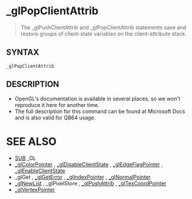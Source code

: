 # _glPopClientAttrib
> The _glPushClientAttrib and _glPopClientAttrib statements save and restore groups of client-state variables on the client-attribute stack.

## SYNTAX
`_glPopClientAttrib`

## DESCRIPTION
* OpenGL's documentation is available in several places, so we won't reproduce it here for another time.
* The full description for this command can be found at Microsoft Docs and is also valid for QB64 usage.


# SEE ALSO
* [SUB](SUB.md) _GL
* [_glColorPointer](_glColorPointer.md) , [_glDisableClientState](_glDisableClientState.md) , [_glEdgeFlagPointer](_glEdgeFlagPointer.md) , [_glEnableClientState](_glEnableClientState.md)
* _glGet , [_glGetError](_glGetError.md) , [_glIndexPointer](_glIndexPointer.md) , [_glNormalPointer](_glNormalPointer.md)
* [_glNewList](_glNewList.md) , _glPixelStore , [_glPushAttrib](_glPushAttrib.md) , [_glTexCoordPointer](_glTexCoordPointer.md)
* [_glVertexPointer](_glVertexPointer.md)

